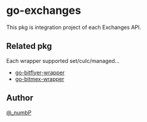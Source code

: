 # go-exchanges
This pkg is integration project of each Exchanges API.


## Related pkg
Each wrapper supported set/culc/managed...  
- [go-bitflyer-wrapper](https://github.com/go-numb/go-bitflyer-wrapper)  
- [go-bitmex-wrapper](https://github.com/go-numb/go-bitmex-wrapper)  

## Author
[@_numbP](https://twitter.com/_numbp)